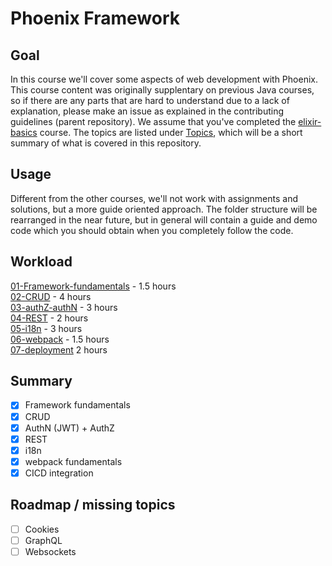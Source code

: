 # Phoenix Framework

## Goal

In this course we'll cover some aspects of web development with Phoenix. This course content was originally supplentary on previous Java courses, so if there are any parts that are hard to understand due to a lack of explanation, please make an issue as explained in the contributing guidelines (parent repository). We assume that you've completed the [elixir-basics](https://github.com/WannesFransen1994/elixir-learning-materials/tree/master/elixir-basics) course. The topics are listed under [Topics](#topics), which will be a short summary of what is covered in this repository.

## Usage

Different from the other courses, we'll not work with assignments and solutions, but a more guide oriented approach. The folder structure will be rearranged in the near future, but in general will contain a guide and demo code which you should obtain when you completely follow the code.

## Workload

[01-Framework-fundamentals](https://github.com/WannesFransen1994/elixir-learning-materials/tree/master/phoenix-framework/01-Framework-fundamentals) - 1.5 hours   
[02-CRUD](https://github.com/WannesFransen1994/elixir-learning-materials/tree/master/phoenix-framework/02-CRUD) - 4 hours  
[03-authZ-authN](https://github.com/WannesFransen1994/elixir-learning-materials/tree/master/phoenix-framework/03-authZ-authN) - 3 hours  
[04-REST](https://github.com/WannesFransen1994/elixir-learning-materials/tree/master/phoenix-framework/04-REST)  - 2 hours  
[05-i18n](https://github.com/WannesFransen1994/elixir-learning-materials/tree/master/phoenix-framework/05-i18n)  - 3 hours  
[06-webpack](https://github.com/WannesFransen1994/elixir-learning-materials/tree/master/phoenix-framework/06-webpack) - 1.5 hours  
[07-deployment](https://github.com/WannesFransen1994/elixir-learning-materials/tree/master/phoenix-framework/07-deployment) 2 hours

## Summary

- [X] Framework fundamentals
- [X] CRUD
- [X] AuthN (JWT) + AuthZ
- [X] REST
- [X] i18n
- [X] webpack fundamentals
- [X] CICD integration

## Roadmap / missing topics

- [ ] Cookies
- [ ] GraphQL
- [ ] Websockets
